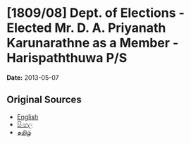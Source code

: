 # [1809/08] Dept. of Elections - Elected Mr. D. A. Priyanath Karunarathne as a Member - Harispaththuwa P/S

**Date:** 2013-05-07

## Original Sources

- [English](https://documents.gov.lk/view/extra-gazettes/2013/5/1809-08_E.pdf)
- [සිංහල](https://documents.gov.lk/view/extra-gazettes/2013/5/1809-08_S.pdf)
- [தமிழ்](https://documents.gov.lk/view/extra-gazettes/2013/5/1809-08_T.pdf)
